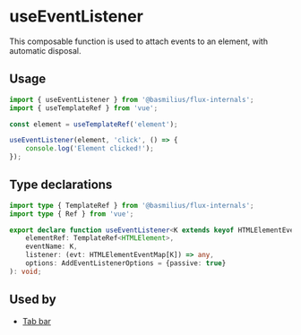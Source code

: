 # useEventListener

This composable function is used to attach events to an element, with automatic disposal.

## Usage

```ts
import { useEventListener } from '@basmilius/flux-internals';
import { useTemplateRef } from 'vue';

const element = useTemplateRef('element');

useEventListener(element, 'click', () => {
    console.log('Element clicked!');
});
```

## Type declarations

```ts
import type { TemplateRef } from '@basmilius/flux-internals';
import type { Ref } from 'vue';

export declare function useEventListener<K extends keyof HTMLElementEventMap>(
    elementRef: TemplateRef<HTMLElement>,
    eventName: K,
    listener: (evt: HTMLElementEventMap[K]) => any,
    options: AddEventListenerOptions = {passive: true}
): void;
```

## Used by

- [Tab bar](../../guide/components/tab-bar)

